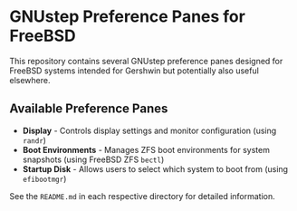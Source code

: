 # GNUstep Preference Panes for FreeBSD

This repository contains several GNUstep preference panes designed for FreeBSD systems intended for Gershwin but potentially also useful elsewhere.

## Available Preference Panes

* **Display** - Controls display settings and monitor configuration (using `randr`)
* **Boot Environments** - Manages ZFS boot environments for system snapshots (using FreeBSD ZFS `bectl`)
* **Startup Disk** - Allows users to select which system to boot from (using `efibootmgr`)

See the `README.md` in each respective directory for detailed information.